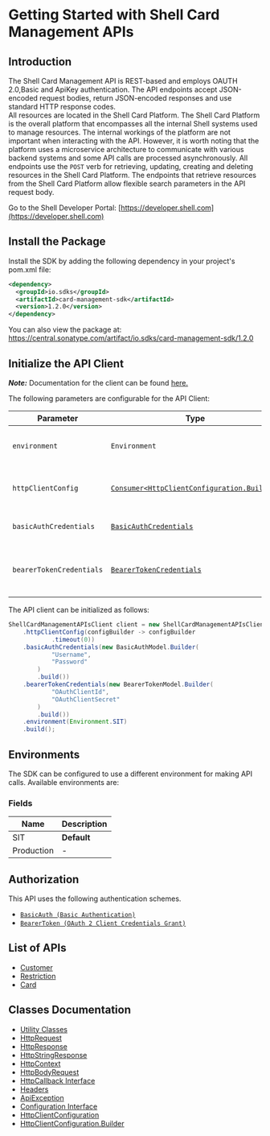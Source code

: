 
# Getting Started with Shell Card Management APIs

## Introduction

The Shell Card Management API is REST-based and employs OAUTH 2.0,Basic and ApiKey authentication.
The API endpoints accept JSON-encoded request bodies, return JSON-encoded responses and use standard HTTP response codes.  
All resources are located in the Shell Card Platform.  The Shell Card Platform is the overall platform that encompasses all the internal Shell systems used to manage resources.
The internal workings of the platform are not important when interacting with the API. However, it is worth noting that the platform uses a microservice architecture to communicate with various backend systems and some API calls are processed asynchronously.
All endpoints use the `POST` verb for retrieving, updating, creating and deleting resources in the Shell Card Platform. The endpoints that retrieve resources from the Shell Card Platform allow flexible search parameters in the API request body.

Go to the Shell Developer Portal: [https://developer.shell.com](https://developer.shell.com)

## Install the Package

Install the SDK by adding the following dependency in your project's pom.xml file:

```xml
<dependency>
  <groupId>io.sdks</groupId>
  <artifactId>card-management-sdk</artifactId>
  <version>1.2.0</version>
</dependency>
```

You can also view the package at:
https://central.sonatype.com/artifact/io.sdks/card-management-sdk/1.2.0

## Initialize the API Client

**_Note:_** Documentation for the client can be found [here.](https://www.github.com/sdks-io/card-management-java-sdk/tree/1.2.0/doc/client.md)

The following parameters are configurable for the API Client:

| Parameter | Type | Description |
|  --- | --- | --- |
| `environment` | `Environment` | The API environment. <br> **Default: `Environment.SIT`** |
| `httpClientConfig` | [`Consumer<HttpClientConfiguration.Builder>`](https://www.github.com/sdks-io/card-management-java-sdk/tree/1.2.0/doc/http-client-configuration-builder.md) | Set up Http Client Configuration instance. |
| `basicAuthCredentials` | [`BasicAuthCredentials`](https://www.github.com/sdks-io/card-management-java-sdk/tree/1.2.0/doc/auth/basic-authentication.md) | The Credentials Setter for Basic Authentication |
| `bearerTokenCredentials` | [`BearerTokenCredentials`](https://www.github.com/sdks-io/card-management-java-sdk/tree/1.2.0/doc/auth/oauth-2-client-credentials-grant.md) | The Credentials Setter for OAuth 2 Client Credentials Grant |

The API client can be initialized as follows:

```java
ShellCardManagementAPIsClient client = new ShellCardManagementAPIsClient.Builder()
    .httpClientConfig(configBuilder -> configBuilder
            .timeout(0))
    .basicAuthCredentials(new BasicAuthModel.Builder(
            "Username",
            "Password"
        )
        .build())
    .bearerTokenCredentials(new BearerTokenModel.Builder(
            "OAuthClientId",
            "OAuthClientSecret"
        )
        .build())
    .environment(Environment.SIT)
    .build();
```

## Environments

The SDK can be configured to use a different environment for making API calls. Available environments are:

### Fields

| Name | Description |
|  --- | --- |
| SIT | **Default** |
| Production | - |

## Authorization

This API uses the following authentication schemes.

* [`BasicAuth (Basic Authentication)`](https://www.github.com/sdks-io/card-management-java-sdk/tree/1.2.0/doc/auth/basic-authentication.md)
* [`BearerToken (OAuth 2 Client Credentials Grant)`](https://www.github.com/sdks-io/card-management-java-sdk/tree/1.2.0/doc/auth/oauth-2-client-credentials-grant.md)

## List of APIs

* [Customer](https://www.github.com/sdks-io/card-management-java-sdk/tree/1.2.0/doc/controllers/customer.md)
* [Restriction](https://www.github.com/sdks-io/card-management-java-sdk/tree/1.2.0/doc/controllers/restriction.md)
* [Card](https://www.github.com/sdks-io/card-management-java-sdk/tree/1.2.0/doc/controllers/card.md)

## Classes Documentation

* [Utility Classes](https://www.github.com/sdks-io/card-management-java-sdk/tree/1.2.0/doc/utility-classes.md)
* [HttpRequest](https://www.github.com/sdks-io/card-management-java-sdk/tree/1.2.0/doc/http-request.md)
* [HttpResponse](https://www.github.com/sdks-io/card-management-java-sdk/tree/1.2.0/doc/http-response.md)
* [HttpStringResponse](https://www.github.com/sdks-io/card-management-java-sdk/tree/1.2.0/doc/http-string-response.md)
* [HttpContext](https://www.github.com/sdks-io/card-management-java-sdk/tree/1.2.0/doc/http-context.md)
* [HttpBodyRequest](https://www.github.com/sdks-io/card-management-java-sdk/tree/1.2.0/doc/http-body-request.md)
* [HttpCallback Interface](https://www.github.com/sdks-io/card-management-java-sdk/tree/1.2.0/doc/http-callback-interface.md)
* [Headers](https://www.github.com/sdks-io/card-management-java-sdk/tree/1.2.0/doc/headers.md)
* [ApiException](https://www.github.com/sdks-io/card-management-java-sdk/tree/1.2.0/doc/api-exception.md)
* [Configuration Interface](https://www.github.com/sdks-io/card-management-java-sdk/tree/1.2.0/doc/configuration-interface.md)
* [HttpClientConfiguration](https://www.github.com/sdks-io/card-management-java-sdk/tree/1.2.0/doc/http-client-configuration.md)
* [HttpClientConfiguration.Builder](https://www.github.com/sdks-io/card-management-java-sdk/tree/1.2.0/doc/http-client-configuration-builder.md)

